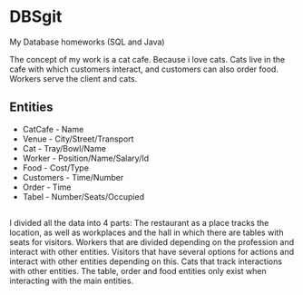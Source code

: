 # DBSgit
My Database homeworks (SQL and Java)

The concept of my work is a cat cafe. Because i love cats.
Cats live in the cafe with which customers interact, and customers can also order food.
Workers serve the client and cats.

## Entities

- CatCafe - Name
- Venue - City/Street/Transport
- Cat - Tray/Bowl/Name
- Worker - Position/Name/Salary/Id
- Food - Cost/Type
- Customers - Time/Number
- Order - Time
- Tabel - Number/Seats/Occupied

##
I divided all the data into 4 parts:
The restaurant as a place tracks the location, as well as workplaces and the hall in which there are
tables with seats for visitors.
Workers that are divided depending on the profession and interact with other entities.
Visitors that have several options for actions and interact with other entities depending on this.
Cats that track interactions with other entities.
The table, order and food entities only exist when interacting with the main entities.

